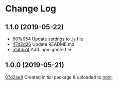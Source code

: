 # Change Log

## 1.1.0 (2019-05-22)

- [607a054](https://github.com/geniemouse/prettier-config/commit/607a054) Update settings to .js file
- [47d2d26](https://github.com/geniemouse/prettier-config/commit/47d2d26) Update README.md
- [a1abb74](https://github.com/geniemouse/prettier-config/commit/a1abb74) Add .npmignore file

## 1.0.0 (2019-05-21)

[07d2ae8](https://github.com/geniemouse/prettier-config/commit/07d2ae8) Created initial package & uploaded to [npm].

<!--
VERSION (2019-00-00)
COMMENTS
-->

<!-- LINK REFERENCES -->

[npm]: https://www.npmjs.com/package/@geniemouse/prettier-config

<!-- end: LINK REFERENCES -->
